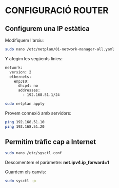 # CONFIGURACIÓ ROUTER

## Configurem una IP estàtica

Modifiquem l'arxiu:
```bash
sudo nano /etc/netplan/01-network-manager-all.yaml
```
Y afegim les següents linies:
```bash
network:
  version: 2
  ethernets:
    enp3s0:
      dhcp4: no
      addresses:
        - 192.168.51.1/24

sudo netplan apply
```

Provem connexió amb servidors:
```bash
ping 192.168.51.10
ping 192.168.51.20
```

## Permitim tràfic cap a Internet

```bash
sudo nano /etc/sysctl.conf
```
Descomentem el paràmetre: **net.ipv4.ip_forward=1**

Guardem els canvis:
```bash
sudo sysctl -p
```

